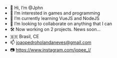 - 👋 Hi, I’m @Jphn
- 👀 I’m interested in games and programming
- 🌱 I’m currently learning VueJS and NodeJS
- 💞️ I’m looking to collaborate on anything that I can
- 🛠️ Now working on 2 projects. News soon...
- 🇧🇷 Brasil, CE
- 📫 joaopedroholandaneves@gmail.com
- 📷 https://www.instagram.com/jopee_l/

<!---
Jphn/Jphn is a ✨ special ✨ repository because its `README.md` (this file) appears on your GitHub profile.
You can click the Preview link to take a look at your changes.
--->
